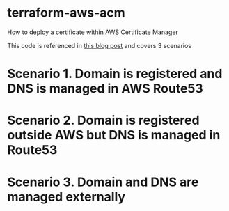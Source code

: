 # terraform-aws-acm
How to deploy a certificate within AWS Certificate Manager

This code is referenced in [this blog post](https://headforthe.cloud/article/managing-acm-with-terraform/) and covers 3 scenarios

# Scenario 1. Domain is registered and DNS is managed in AWS Route53
# Scenario 2. Domain is registered outside AWS but DNS is managed in Route53
# Scenario 3. Domain and DNS are managed externally